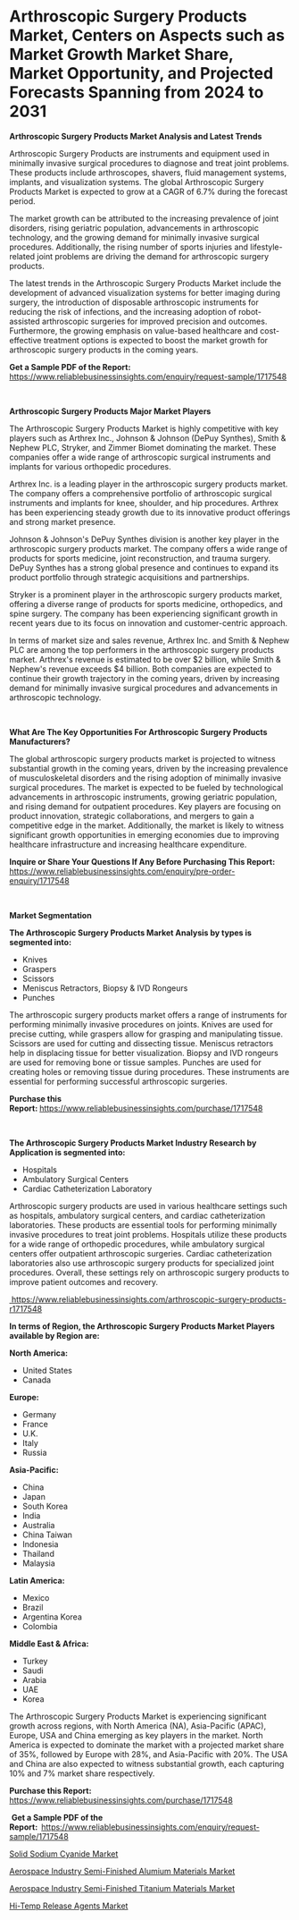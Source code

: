 <p><h1>Arthroscopic Surgery Products Market, Centers on Aspects such as Market Growth Market Share, Market Opportunity, and Projected Forecasts Spanning from 2024 to 2031</h1></p><p><strong>Arthroscopic Surgery Products Market Analysis and Latest Trends</strong></p>
<p><p>Arthroscopic Surgery Products are instruments and equipment used in minimally invasive surgical procedures to diagnose and treat joint problems. These products include arthroscopes, shavers, fluid management systems, implants, and visualization systems. The global Arthroscopic Surgery Products Market is expected to grow at a CAGR of 6.7% during the forecast period.</p><p>The market growth can be attributed to the increasing prevalence of joint disorders, rising geriatric population, advancements in arthroscopic technology, and the growing demand for minimally invasive surgical procedures. Additionally, the rising number of sports injuries and lifestyle-related joint problems are driving the demand for arthroscopic surgery products.</p><p>The latest trends in the Arthroscopic Surgery Products Market include the development of advanced visualization systems for better imaging during surgery, the introduction of disposable arthroscopic instruments for reducing the risk of infections, and the increasing adoption of robot-assisted arthroscopic surgeries for improved precision and outcomes. Furthermore, the growing emphasis on value-based healthcare and cost-effective treatment options is expected to boost the market growth for arthroscopic surgery products in the coming years.</p></p>
<p><strong>Get a Sample PDF of the Report:&nbsp;</strong> <a href="https://www.reliablebusinessinsights.com/enquiry/request-sample/1717548">https://www.reliablebusinessinsights.com/enquiry/request-sample/1717548</a></p>
<p>&nbsp;</p>
<p><strong>Arthroscopic Surgery Products Major Market Players</strong></p>
<p><p>The Arthroscopic Surgery Products Market is highly competitive with key players such as Arthrex Inc., Johnson & Johnson (DePuy Synthes), Smith & Nephew PLC, Stryker, and Zimmer Biomet dominating the market. These companies offer a wide range of arthroscopic surgical instruments and implants for various orthopedic procedures.</p><p>Arthrex Inc. is a leading player in the arthroscopic surgery products market. The company offers a comprehensive portfolio of arthroscopic surgical instruments and implants for knee, shoulder, and hip procedures. Arthrex has been experiencing steady growth due to its innovative product offerings and strong market presence.</p><p>Johnson & Johnson's DePuy Synthes division is another key player in the arthroscopic surgery products market. The company offers a wide range of products for sports medicine, joint reconstruction, and trauma surgery. DePuy Synthes has a strong global presence and continues to expand its product portfolio through strategic acquisitions and partnerships.</p><p>Stryker is a prominent player in the arthroscopic surgery products market, offering a diverse range of products for sports medicine, orthopedics, and spine surgery. The company has been experiencing significant growth in recent years due to its focus on innovation and customer-centric approach.</p><p>In terms of market size and sales revenue, Arthrex Inc. and Smith & Nephew PLC are among the top performers in the arthroscopic surgery products market. Arthrex's revenue is estimated to be over $2 billion, while Smith & Nephew's revenue exceeds $4 billion. Both companies are expected to continue their growth trajectory in the coming years, driven by increasing demand for minimally invasive surgical procedures and advancements in arthroscopic technology.</p></p>
<p>&nbsp;</p>
<p><strong>What Are The Key Opportunities For Arthroscopic Surgery Products Manufacturers?</strong></p>
<p><p>The global arthroscopic surgery products market is projected to witness substantial growth in the coming years, driven by the increasing prevalence of musculoskeletal disorders and the rising adoption of minimally invasive surgical procedures. The market is expected to be fueled by technological advancements in arthroscopic instruments, growing geriatric population, and rising demand for outpatient procedures. Key players are focusing on product innovation, strategic collaborations, and mergers to gain a competitive edge in the market. Additionally, the market is likely to witness significant growth opportunities in emerging economies due to improving healthcare infrastructure and increasing healthcare expenditure.</p></p>
<p><strong>Inquire or Share Your Questions If Any Before Purchasing This Report:</strong> <a href="https://www.reliablebusinessinsights.com/enquiry/pre-order-enquiry/1717548">https://www.reliablebusinessinsights.com/enquiry/pre-order-enquiry/1717548</a></p>
<p>&nbsp;</p>
<p><strong>Market Segmentation</strong></p>
<p><strong>The Arthroscopic Surgery Products Market Analysis by types is segmented into:</strong></p>
<p><ul><li>Knives</li><li>Graspers</li><li>Scissors</li><li>Meniscus Retractors, Biopsy & IVD Rongeurs</li><li>Punches</li></ul></p>
<p><p>The arthroscopic surgery products market offers a range of instruments for performing minimally invasive procedures on joints. Knives are used for precise cutting, while graspers allow for grasping and manipulating tissue. Scissors are used for cutting and dissecting tissue. Meniscus retractors help in displacing tissue for better visualization. Biopsy and IVD rongeurs are used for removing bone or tissue samples. Punches are used for creating holes or removing tissue during procedures. These instruments are essential for performing successful arthroscopic surgeries.</p></p>
<p><strong>Purchase this Report:&nbsp;</strong><a href="https://www.reliablebusinessinsights.com/purchase/1717548">https://www.reliablebusinessinsights.com/purchase/1717548</a></p>
<p>&nbsp;</p>
<p><strong>The Arthroscopic Surgery Products Market Industry Research by Application is segmented into:</strong></p>
<p><ul><li>Hospitals</li><li>Ambulatory Surgical Centers</li><li>Cardiac Catheterization Laboratory</li></ul></p>
<p><p>Arthroscopic surgery products are used in various healthcare settings such as hospitals, ambulatory surgical centers, and cardiac catheterization laboratories. These products are essential tools for performing minimally invasive procedures to treat joint problems. Hospitals utilize these products for a wide range of orthopedic procedures, while ambulatory surgical centers offer outpatient arthroscopic surgeries. Cardiac catheterization laboratories also use arthroscopic surgery products for specialized joint procedures. Overall, these settings rely on arthroscopic surgery products to improve patient outcomes and recovery.</p></p>
<p><a href="https://www.reliablebusinessinsights.com/arthroscopic-surgery-products-r1717548">&nbsp;https://www.reliablebusinessinsights.com/arthroscopic-surgery-products-r1717548</a></p>
<p><strong>In terms of Region, the Arthroscopic Surgery Products Market Players available by Region are:</strong></p>
<p>
    <p> <strong> North America: </strong>
        <ul>
            <li>United States</li>
            <li>Canada</li>
        </ul>
        </p> 
    <p> <strong> Europe: </strong>
        <ul>
            <li>Germany</li>
            <li>France</li>
            <li>U.K.</li>
            <li>Italy</li>
            <li>Russia</li>
        </ul>
        </p> 
    <p> <strong> Asia-Pacific: </strong>
        <ul>
            <li>China</li>
            <li>Japan</li>
            <li>South Korea</li>
            <li>India</li>
            <li>Australia</li>
            <li>China Taiwan</li>
            <li>Indonesia</li>
            <li>Thailand</li>
            <li>Malaysia</li>
        </ul>
        </p> 
    <p> <strong> Latin America: </strong>
        <ul>
            <li>Mexico</li>
            <li>Brazil</li>
            <li>Argentina Korea</li>
            <li>Colombia</li>
        </ul>
        </p> 
    <p> <strong> Middle East & Africa: </strong>
        <ul>
            <li>Turkey</li>
            <li>Saudi</li>
            <li>Arabia</li>
            <li>UAE</li>
            <li>Korea</li>
        </ul>
    </p>
    </p>
<p><p>The Arthroscopic Surgery Products Market is experiencing significant growth across regions, with North America (NA), Asia-Pacific (APAC), Europe, USA and China emerging as key players in the market. North America is expected to dominate the market with a projected market share of 35%, followed by Europe with 28%, and Asia-Pacific with 20%. The USA and China are also expected to witness substantial growth, each capturing 10% and 7% market share respectively.</p></p>
<p><strong>Purchase this Report: </strong><a href="https://www.reliablebusinessinsights.com/purchase/1717548">https://www.reliablebusinessinsights.com/purchase/1717548</a></p>
<p>&nbsp;<strong>Get a Sample PDF of the Report:&nbsp;&nbsp;</strong><a href="https://www.reliablebusinessinsights.com/enquiry/request-sample/1717548">https://www.reliablebusinessinsights.com/enquiry/request-sample/1717548</a></p>
<p><strong></strong></p>
<p><p><a href="https://medium.com/@joeyojholms59/global-solid-sodium-cyanide-market-status-2024-2031-and-forecast-by-region-product-end-use-3cf9674ce140">Solid Sodium Cyanide Market</a></p><p><a href="https://github.com/arnstrada78546/Market-Research-Report-List-1/blob/main/aerospace-industry-semi-finished-alumium-materials-market.md">Aerospace Industry Semi-Finished Alumium Materials Market</a></p><p><a href="https://github.com/lizaRempel/Market-Research-Report-List-1/blob/main/aerospace-industry-semi-finished-titanium-materials-market.md">Aerospace Industry Semi-Finished Titanium Materials Market</a></p><p><a href="https://medium.com/@lawrencekelley6262/hi-temp-release-agents-market-trends-focusing-on-hi-temp-release-agents-market-insight-and-810bbd37ced9">Hi-Temp Release Agents Market</a></p></p>